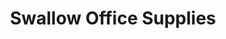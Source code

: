 ---
title: "Swallow Office Supplies"
url: /cardigan/swallow-office-supplies/
shop: office supplies
---